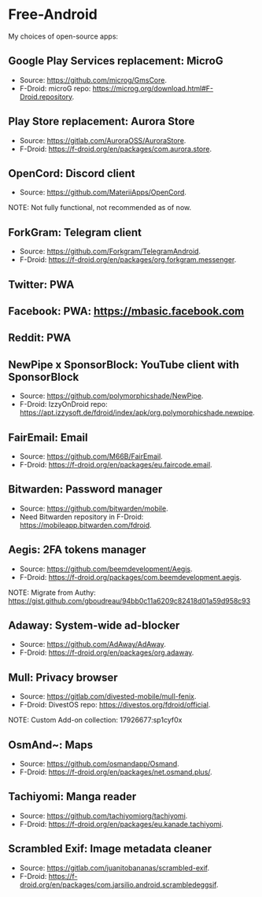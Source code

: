# Free-Android
My choices of open-source apps:

## Google Play Services replacement: MicroG
- Source: <https://github.com/microg/GmsCore>.
- F-Droid: microG repo: <https://microg.org/download.html#F-Droid.repository>.

## Play Store replacement: Aurora Store
- Source: <https://gitlab.com/AuroraOSS/AuroraStore>.
- F-Droid: <https://f-droid.org/en/packages/com.aurora.store>.

## OpenCord: Discord client
- Source: <https://github.com/MateriiApps/OpenCord>.

NOTE: Not fully functional, not recommended as of now.

## ForkGram: Telegram client
- Source: <https://github.com/Forkgram/TelegramAndroid>.
- F-Droid: <https://f-droid.org/en/packages/org.forkgram.messenger>.

## Twitter: PWA

## Facebook: PWA: <https://mbasic.facebook.com>

## Reddit: PWA

## NewPipe x SponsorBlock: YouTube client with SponsorBlock
- Source: <https://github.com/polymorphicshade/NewPipe>.
- F-Droid: IzzyOnDroid repo: <https://apt.izzysoft.de/fdroid/index/apk/org.polymorphicshade.newpipe>.

## FairEmail: Email
- Source: <https://github.com/M66B/FairEmail>.
- F-Droid: <https://f-droid.org/en/packages/eu.faircode.email>.

## Bitwarden: Password manager
- Source: <https://github.com/bitwarden/mobile>.
- Need Bitwarden repository in F-Droid: <https://mobileapp.bitwarden.com/fdroid>.

## Aegis: 2FA tokens manager
- Source: <https://github.com/beemdevelopment/Aegis>.
- F-Droid: <https://f-droid.org/packages/com.beemdevelopment.aegis>.

NOTE: Migrate from Authy: <https://gist.github.com/gboudreau/94bb0c11a6209c82418d01a59d958c93>

## Adaway: System-wide ad-blocker
- Source: <https://github.com/AdAway/AdAway>.
- F-Droid: <https://f-droid.org/en/packages/org.adaway>.

## Mull: Privacy browser
- Source: <https://gitlab.com/divested-mobile/mull-fenix>.
- F-Droid: DivestOS repo: <https://divestos.org/fdroid/official>.

NOTE: Custom Add-on collection: 17926677:sp1cyf0x

## OsmAnd~: Maps
- Source: <https://github.com/osmandapp/Osmand>.
- F-Droid: <https://f-droid.org/en/packages/net.osmand.plus/>.

## Tachiyomi: Manga reader
- Source: <https://github.com/tachiyomiorg/tachiyomi>.
- F-Droid: <https://f-droid.org/en/packages/eu.kanade.tachiyomi>.

## Scrambled Exif: Image metadata cleaner
- Source: <https://gitlab.com/juanitobananas/scrambled-exif>.
- F-Droid: <https://f-droid.org/en/packages/com.jarsilio.android.scrambledeggsif>.
